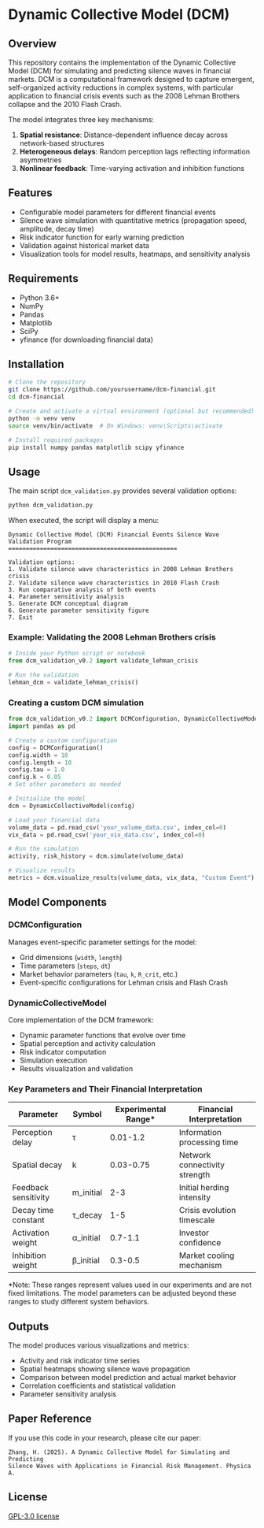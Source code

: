# Dynamic Collective Model (DCM)

## Overview

This repository contains the implementation of the Dynamic Collective Model (DCM) for simulating and predicting silence waves in financial markets. DCM is a computational framework designed to capture emergent, self-organized activity reductions in complex systems, with particular application to financial crisis events such as the 2008 Lehman Brothers collapse and the 2010 Flash Crash.

The model integrates three key mechanisms:

1. **Spatial resistance**: Distance-dependent influence decay across network-based structures
2. **Heterogeneous delays**: Random perception lags reflecting information asymmetries
3. **Nonlinear feedback**: Time-varying activation and inhibition functions

## Features

- Configurable model parameters for different financial events
- Silence wave simulation with quantitative metrics (propagation speed, amplitude, decay time)
- Risk indicator function for early warning prediction
- Validation against historical market data
- Visualization tools for model results, heatmaps, and sensitivity analysis

## Requirements

- Python 3.6+
- NumPy
- Pandas
- Matplotlib
- SciPy
- yfinance (for downloading financial data)

## Installation

```bash
# Clone the repository
git clone https://github.com/yourusername/dcm-financial.git
cd dcm-financial

# Create and activate a virtual environment (optional but recommended)
python -m venv venv
source venv/bin/activate  # On Windows: venv\Scripts\activate

# Install required packages
pip install numpy pandas matplotlib scipy yfinance
```

## Usage

The main script `dcm_validation.py` provides several validation options:

```bash
python dcm_validation.py
```

When executed, the script will display a menu:

```
Dynamic Collective Model (DCM) Financial Events Silence Wave Validation Program
================================================

Validation options:
1. Validate silence wave characteristics in 2008 Lehman Brothers crisis
2. Validate silence wave characteristics in 2010 Flash Crash
3. Run comparative analysis of both events
4. Parameter sensitivity analysis
5. Generate DCM conceptual diagram
6. Generate parameter sensitivity figure
7. Exit
```

### Example: Validating the 2008 Lehman Brothers crisis

```python
# Inside your Python script or notebook
from dcm_validation_v0.2 import validate_lehman_crisis

# Run the validation
lehman_dcm = validate_lehman_crisis()
```

### Creating a custom DCM simulation

```python
from dcm_validation_v0.2 import DCMConfiguration, DynamicCollectiveModel
import pandas as pd

# Create a custom configuration
config = DCMConfiguration()
config.width = 10
config.length = 10
config.tau = 1.0
config.k = 0.05
# Set other parameters as needed

# Initialize the model
dcm = DynamicCollectiveModel(config)

# Load your financial data
volume_data = pd.read_csv('your_volume_data.csv', index_col=0)
vix_data = pd.read_csv('your_vix_data.csv', index_col=0)

# Run the simulation
activity, risk_history = dcm.simulate(volume_data)

# Visualize results
metrics = dcm.visualize_results(volume_data, vix_data, "Custom Event")
```

## Model Components

### DCMConfiguration

Manages event-specific parameter settings for the model:

- Grid dimensions (`width`, `length`)
- Time parameters (`steps`, `dt`)
- Market behavior parameters (`tau`, `k`, `R_crit`, etc.)
- Event-specific configurations for Lehman crisis and Flash Crash

### DynamicCollectiveModel

Core implementation of the DCM framework:

- Dynamic parameter functions that evolve over time
- Spatial perception and activity calculation
- Risk indicator computation
- Simulation execution
- Results visualization and validation

### Key Parameters and Their Financial Interpretation

| Parameter            | Symbol    | Experimental Range* | Financial Interpretation      |
| -------------------- | --------- | ------------------- | ----------------------------- |
| Perception delay     | τ         | 0.01-1.2            | Information processing time   |
| Spatial decay        | k         | 0.03-0.75           | Network connectivity strength |
| Feedback sensitivity | m_initial | 2-3                 | Initial herding intensity     |
| Decay time constant  | τ_decay   | 1-5                 | Crisis evolution timescale    |
| Activation weight    | α_initial | 0.7-1.1             | Investor confidence           |
| Inhibition weight    | β_initial | 0.3-0.5             | Market cooling mechanism      |

*Note: These ranges represent values used in our experiments and are not fixed limitations. The model parameters can be adjusted beyond these ranges to study different system behaviors.

## Outputs

The model produces various visualizations and metrics:

- Activity and risk indicator time series
- Spatial heatmaps showing silence wave propagation
- Comparison between model prediction and actual market behavior
- Correlation coefficients and statistical validation
- Parameter sensitivity analysis

## Paper Reference

If you use this code in your research, please cite our paper:

```
Zhang, H. (2025). A Dynamic Collective Model for Simulating and Predicting 
Silence Waves with Applications in Financial Risk Management. Physica A.
```

## License

[GPL-3.0 license](https://github.com/L0kiii/dcm-silencewave/tree/main?tab=GPL-3.0-1-ov-file)
